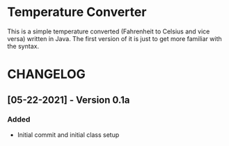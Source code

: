 # Temperature Converter
This is a simple temperature converted (Fahrenheit to Celsius and vice versa) written in Java. The first version of it is just to get more familiar with the syntax.

# CHANGELOG
## [05-22-2021] - Version 0.1a
### Added
- Initial commit and initial class setup
